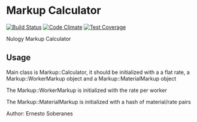 Markup Calculator
=================

[![Build Status](https://travis-ci.org/netosober/markup.svg)](https://travis-ci.org/netosober/markup) [![Code Climate](https://codeclimate.com/github/netosober/markup/badges/gpa.svg)](https://codeclimate.com/github/netosober/markup) [![Test Coverage](https://codeclimate.com/github/netosober/markup/badges/coverage.svg)](https://codeclimate.com/github/netosober/markup)

Nulogy Markup Calculator


Usage
-----

Main class is Markup::Calculator, it should be initialized with a a flat
rate, a Markup::WorkerMarkup object and a Markup::MaterialMarkup object

The Markup::WorkerMarkup is initialized with the rate per worker

The Markup::MaterialMarkup is initialized with a hash of material/rate
pairs


Author: Ernesto Soberanes
